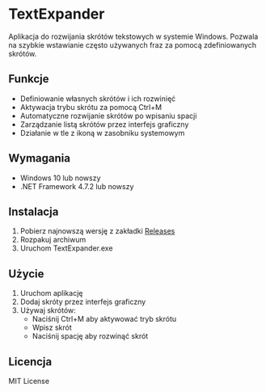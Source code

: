 # TextExpander

Aplikacja do rozwijania skrótów tekstowych w systemie Windows. Pozwala na szybkie wstawianie często używanych fraz za pomocą zdefiniowanych skrótów.

## Funkcje

- Definiowanie własnych skrótów i ich rozwinięć
- Aktywacja trybu skrótu za pomocą Ctrl+M
- Automatyczne rozwijanie skrótów po wpisaniu spacji
- Zarządzanie listą skrótów przez interfejs graficzny
- Działanie w tle z ikoną w zasobniku systemowym

## Wymagania

- Windows 10 lub nowszy
- .NET Framework 4.7.2 lub nowszy

## Instalacja

1. Pobierz najnowszą wersję z zakładki [Releases](https://github.com/LoIlita/TextExpander/releases)
2. Rozpakuj archiwum
3. Uruchom TextExpander.exe

## Użycie

1. Uruchom aplikację
2. Dodaj skróty przez interfejs graficzny
3. Używaj skrótów:
   - Naciśnij Ctrl+M aby aktywować tryb skrótu
   - Wpisz skrót
   - Naciśnij spację aby rozwinąć skrót

## Licencja

MIT License
